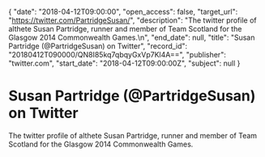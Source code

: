 {
  "date": "2018-04-12T09:00:00", 
  "open_access": false, 
  "target_url": "https://twitter.com/PartridgeSusan/", 
  "description": "The twitter profile of althete Susan Partridge, runner and member of Team Scotland for the Glasgow 2014 Commonwealth Games.\n", 
  "end_date": null, 
  "title": "Susan Partridge (@PartridgeSusan) on Twitter", 
  "record_id": "20180412T090000/QN8I85kq7qbqyGxVp7Kl4A==", 
  "publisher": "twitter.com", 
  "start_date": "2018-04-12T09:00:00Z", 
  "subject": null
}

# Susan Partridge (@PartridgeSusan) on Twitter

The twitter profile of althete Susan Partridge, runner and member of Team Scotland for the Glasgow 2014 Commonwealth Games.

